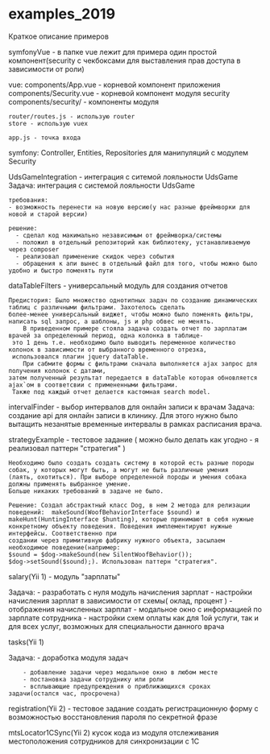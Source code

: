 # examples_2019

Краткое описание примеров

symfonyVue - в папке vue лежит для примера один простой компонент(security с чекбоксами для выставления прав доступа в зависимости от роли) 

vue:
    components/App.vue - корневой компонент приложения
    components/Security.vue - корневой компонент модуля security
    components/security/ - компоненты модуля

    router/routes.js - использую router
    store - использую vuex

    app.js - точка входа

symfony:
    Controller, Entities, Repositories для манипуляций с модулем Security

UdsGameIntegration - интеграция с ситемой лояльности UdsGame
  Задача: интеграция с системой лояльности UdsGame

    требования:
    - возможность перенести на новую версию(у нас разные фреймворки для новой и старой версии)

    решение:
      - сделал код макимально независимым от фреймворка/системы
      - положил в отдельный репозиторий как библиотеку, устанавливаемую через composer
      - реализовал применение скидок через события
      - обращения к апи вынес в отдельный файл для того, чтобы можно было удобно и быстро поменять пути

dataTableFilters - универсальный модуль для создания отчетов

    Предистория: Было множество однотипных задач по созданию динамических таблиц с различными фильтрами. Захотелось сделать
    более-менее универсальный виджет, чтобы можно было поменять фильтры, написать sql запрос, а шаблоны, js и php обвес не менять.
        В приведенном примере стояла задача создать отчет по зарплатам врачей за определенный период, одна колонка в таблице-
     это 1 день т.е. необходимо было выводить переменное количество колонок в зависимости от выбранного временного отрезка,
     использовался плагин jquery dataTable.
        При сабмите формы с фильтрами сначала выполняется ajax запрос для получения колонок с датами,
    затем полученный результат передается в dataTable которая обновляется ajax`ом в соответсвии с примененными фильтрами.
     Также под каждый отчет делается кастомная search model.
 
intervalFinder - выбор интервалов для онлайн записи к врачам
    Задача: создание api для онлайн записи в клинику. Для этого нужно было вытащить незанятые временные интервалы в рамках
    расписания врача.


strategyExample - тестовое задание ( можно было делать как угодно - я реализовал паттерн "стратегия" )
    
    Необходимо было создать создать систему в которой есть разные породы собак, у которых могут быть, а могут не быть различные умения
    (лаять, охотиться). При выборе определенной породы и умения собака должны применять выбранное умение.
    Больше никаких требований в задаче не было.

    Решение: Создал абстрактный класс Dog, в нем 2 метода для релизации поведений:  makeSound(WoofBehaviorInterface $sound) и
    makeHunt(HuntingInterface $hunting), которые принимают в себя нужные конкретному объекту поведения. Поведения имплементируют нужные интерфейсы. Соответственно при
    создании через примитивную фабрику нужного объекта, засылаем необходимое поведение(например:
    $sound = $dog->makeSound(new SilentWoofBehavior());
    $dog->setSound($sound);). Использован паттерн "стратегия".

salary(Yii 1) - модуль "зарплаты"

   Задача: - разработать с нуля модуль начисления зарплат
        - настройки начисления зарплат в зависимости от схемы( оклад, процент )
        - отображения начисленных зарплат
        - модальное окно с информацией по зарплате сотрудника
        - настройки схем оплаты как для 1ой услуги, так и для всех услуг, возможных для специальности данного врача
        
tasks(Yii 1)
       
   Задача: - доработка модуля задач

        - добавление задачи через модальное окно в любом месте
        - постановка задачи сотруднику или роли
        - всплывающие предупреждения о приближающихся сроках задачи(остался час, просрочена)
registration(Yii 2) - тестовое задание
        создать регистрационную форму с возможностью восстановления пароля 
        по секретной фразе

mtsLocator1CSync(Yii 2)
        кусок кода из модуля отслеживания местоположения сотрудников
        для синхронизации с 1С

   